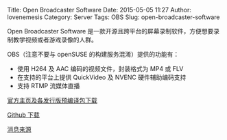 Title: Open Broadcaster Software
Date: 2015-05-05 11:27
Author: lovenemesis
Category: Server
Tags: OBS
Slug: open-broadcaster-software

Open Broadcaster Software
是一款开源且跨平台的屏幕录制软件，方便想要录制教学视频或者游戏录像的人群。

<!-- PELICAN_END_SUMMARY -->

OBS（注意不要与 openSUSE 的构建服务混淆）提供的功能有：

* 使用 H264 及 AAC 编码的视频文件，封装格式为 MP4 或 FLV  
* 在支持的平台上提供 QuickVideo 及 NVENC 硬件辅助编码支持  
* 支持 RTMP 流媒体直播

[官方主页及各发行版预编译包下载]()

[Github 下载](https://github.com/jp9000/obs-studio/releases)

[消息来源](https://twitter.com/chenshaoju/status/595122860538007552)
